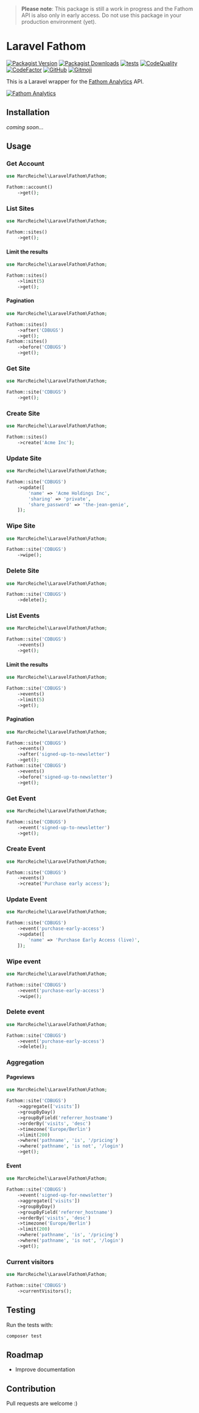 > **Please note**: This package is still a work in progress and the Fathom API is also only in early access. Do not use this package in your production environment (yet).

# Laravel Fathom

[![Packagist Version](https://img.shields.io/packagist/v/marcreichel/laravel-fathom)](https://packagist.org/packages/marcreichel/laravel-fathom)
[![Packagist Downloads](https://img.shields.io/packagist/dt/marcreichel/laravel-fathom)](https://packagist.org/packages/marcreichel/laravel-fathom)
[![tests](https://github.com/marcreichel/laravel-fathom/actions/workflows/tests.yml/badge.svg?event=push)](https://github.com/marcreichel/laravel-fathom/actions/workflows/tests.yml)
[![CodeQuality](https://github.com/marcreichel/laravel-fathom/actions/workflows/code-quality.yml/badge.svg?event=push)](https://github.com/marcreichel/laravel-fathom/actions/workflows/code-quality.yml)
[![CodeFactor](https://www.codefactor.io/repository/github/marcreichel/laravel-fathom/badge)](https://www.codefactor.io/repository/github/marcreichel/laravel-fathom)
[![GitHub](https://img.shields.io/github/license/marcreichel/laravel-fathom)](https://packagist.org/packages/marcreichel/laravel-fathom)
[![Gitmoji](https://img.shields.io/badge/gitmoji-%20😜%20😍-FFDD67.svg)](https://gitmoji.dev)

This is a Laravel wrapper for the [Fathom Analytics](https://usefathom.com/ref/SILMHC) API.

[![Fathom Analytics](art/fathom-banner.png)](https://usefathom.com/ref/SILMHC)

## Installation

*coming soon...*

## Usage

### Get Account

```php
use MarcReichel\LaravelFathom\Fathom;

Fathom::account()
    ->get();
```

### List Sites

```php
use MarcReichel\LaravelFathom\Fathom;

Fathom::sites()
    ->get();
```

#### Limit the results

```php
use MarcReichel\LaravelFathom\Fathom;

Fathom::sites()
    ->limit(5)
    ->get();
```

#### Pagination

```php
use MarcReichel\LaravelFathom\Fathom;

Fathom::sites()
    ->after('CDBUGS')
    ->get();
Fathom::sites()
    ->before('CDBUGS')
    ->get();
```

### Get Site

```php
use MarcReichel\LaravelFathom\Fathom;

Fathom::site('CDBUGS')
    ->get();
```

### Create Site

```php
use MarcReichel\LaravelFathom\Fathom;

Fathom::sites()
    ->create('Acme Inc');
```

### Update Site

```php
use MarcReichel\LaravelFathom\Fathom;

Fathom::site('CDBUGS')
    ->update([
        'name' => 'Acme Holdings Inc',
        'sharing' => 'private',
        'share_password' => 'the-jean-genie',
    ]);
```

### Wipe Site

```php
use MarcReichel\LaravelFathom\Fathom;

Fathom::site('CDBUGS')
    ->wipe();
```

### Delete Site

```php
use MarcReichel\LaravelFathom\Fathom;

Fathom::site('CDBUGS')
    ->delete();
```

### List Events

```php
use MarcReichel\LaravelFathom\Fathom;

Fathom::site('CDBUGS')
    ->events()
    ->get();
```

#### Limit the results

```php
use MarcReichel\LaravelFathom\Fathom;

Fathom::site('CDBUGS')
    ->events()
    ->limit(5)
    ->get();
```

#### Pagination

```php
use MarcReichel\LaravelFathom\Fathom;

Fathom::site('CDBUGS')
    ->events()
    ->after('signed-up-to-newsletter')
    ->get();
Fathom::site('CDBUGS')
    ->events()
    ->before('signed-up-to-newsletter')
    ->get();
```

### Get Event

```php
use MarcReichel\LaravelFathom\Fathom;

Fathom::site('CDBUGS')
    ->event('signed-up-to-newsletter')
    ->get();
```

### Create Event

```php
use MarcReichel\LaravelFathom\Fathom;

Fathom::site('CDBUGS')
    ->events()
    ->create('Purchase early access');
```

### Update Event

```php
use MarcReichel\LaravelFathom\Fathom;

Fathom::site('CDBUGS')
    ->event('purchase-early-access')
    ->update([
        'name' => 'Purchase Early Access (live)',
    ]);
```

### Wipe event

```php
use MarcReichel\LaravelFathom\Fathom;

Fathom::site('CDBUGS')
    ->event('purchase-early-access')
    ->wipe();
```

### Delete event

```php
use MarcReichel\LaravelFathom\Fathom;

Fathom::site('CDBUGS')
    ->event('purchase-early-access')
    ->delete();
```

### Aggregation

#### Pageviews

```php
use MarcReichel\LaravelFathom\Fathom;

Fathom::site('CDBUGS')
    ->aggregate(['visits'])
    ->groupByDay()
    ->groupByField('referrer_hostname')
    ->orderBy('visits', 'desc')
    ->timezone('Europe/Berlin')
    ->limit(200)
    ->where('pathname', 'is', '/pricing')
    ->where('pathname', 'is not', '/login')
    ->get();
```

#### Event

```php
use MarcReichel\LaravelFathom\Fathom;

Fathom::site('CDBUGS')
    ->event('signed-up-for-newsletter')
    ->aggregate(['visits'])
    ->groupByDay()
    ->groupByField('referrer_hostname')
    ->orderBy('visits', 'desc')
    ->timezone('Europe/Berlin')
    ->limit(200)
    ->where('pathname', 'is', '/pricing')
    ->where('pathname', 'is not', '/login')
    ->get();
```

### Current visitors

```php
use MarcReichel\LaravelFathom\Fathom;

Fathom::site('CDBUGS')
    ->currentVisitors();
```

## Testing

Run the tests with:

```bash
composer test
```

## Roadmap

- Improve documentation

## Contribution

Pull requests are welcome :)
